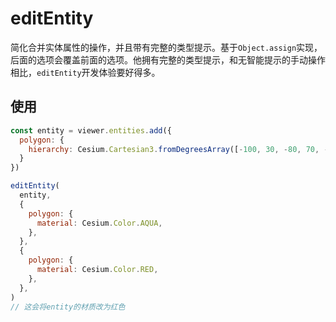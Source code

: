 # editEntity

简化合并实体属性的操作，并且带有完整的类型提示。基于`Object.assign`实现，后面的选项会覆盖前面的选项。他拥有完整的类型提示，和无智能提示的手动操作相比，`editEntity`开发体验要好得多。

## 使用

```js
const entity = viewer.entities.add({
  polygon: {
    hierarchy: Cesium.Cartesian3.fromDegreesArray([-100, 30, -80, 70, -10, 40])
  }
})

editEntity(
  entity,
  {
    polygon: {
      material: Cesium.Color.AQUA,
    },
  },
  {
    polygon: {
      material: Cesium.Color.RED,
    },
  },
)
// 这会将entity的材质改为红色
```
